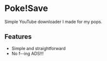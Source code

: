 # Poke!Save

Simple YouTube downloader I made for my pops.

## Features

- Simple and straightforward
- No f--ing ADS!!!